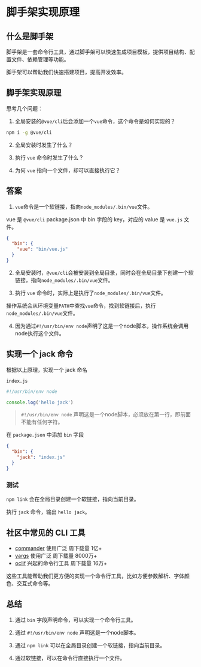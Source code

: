 # 脚手架实现原理


## 什么是脚手架

脚手架是一套命令行工具，通过脚手架可以快速生成项目模板，提供项目结构、配置文件、依赖管理等功能。

脚手架可以帮助我们快速搭建项目，提高开发效率。

## 脚手架实现原理


思考几个问题：

1. 全局安装的`@vue/cli`后会添加一个`vue`命令，这个命令是如何实现的？

```bash
npm i -g @vue/cli
```

2. 全局安装时发生了什么？

3. 执行 `vue` 命令时发生了什么？

4. 为何 `vue` 指向一个文件，却可以直接执行它？

## 答案

1. `vue`命令是一个软链接，指向`node_modules/.bin/vue`文件。

vue 是 `@vue/cli` package.json 中 bin 字段的 key，对应的 value 是 `vue.js` 文件。

```json
{
  "bin": {
    "vue": "bin/vue.js"
  }
}
```

2. 全局安装时，`@vue/cli`会被安装到全局目录，同时会在全局目录下创建一个软链接，指向`node_modules/.bin/vue`文件。

3. 执行 `vue` 命令时，实际上是执行了`node_modules/.bin/vue`文件。

操作系统会从环境变量`PATH`中查找`vue`命令，找到软链接后，执行`node_modules/.bin/vue`文件。

4. 因为通过`#!/usr/bin/env node`声明了这是一个node脚本，操作系统会调用node执行这个文件。

## 实现一个 jack 命令

根据以上原理，实现一个 jack 命名

`index.js`

```js
#!/usr/bin/env node

console.log('hello jack')
```
> `#!/usr/bin/env node` 声明这是一个node脚本，必须放在第一行，即前面不能有任何字符。

在 `package.json` 中添加 `bin` 字段

```json
{
  "bin": {
    "jack": "index.js"
  }
}
```

### 测试

`npm link` 会在全局目录创建一个软链接，指向当前目录。

执行 `jack` 命令，输出 `hello jack`。


## 社区中常见的 CLI 工具

- [commander](https://www.npmjs.com/package/commander) 使用广泛 周下载量 1亿+
- [yargs](https://www.npmjs.com/package/yargs) 使用广泛 周下载量 8000万+
- [oclif](https://www.npmjs.com/package/oclif) 兴起的命令行工具 周下载量 16万+

这些工具能帮助我们更方便的实现一个命令行工具，比如方便参数解析、字体颜色、交互式命令等。

## 总结

1. 通过 `bin` 字段声明命令，可以实现一个命令行工具。

2. 通过 `#!/usr/bin/env node` 声明这是一个node脚本。

3. 通过 `npm link` 可以在全局目录创建一个软链接，指向当前目录。

4. 通过软链接，可以在命令行直接执行一个文件。

